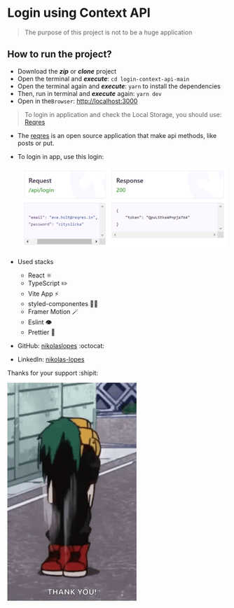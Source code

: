 # Login using Context API

> The purpose of this project is not to be a huge application
>

## How to run the project?

- Download the ***zip*** or ***clone*** project
- Open the terminal and ***execute***: `cd login-context-api-main`
- Open the terminal again and ***execute***: `yarn`  to install the dependencies
- Then, run in terminal and ***execute*** again: `yarn dev`
- Open in the`Browser`: [http://localhost:3000](http://localhost:3000/)

> To login in application and check the Local Storage, you should use: [Reqres](https://reqres.in/)
>

- The [reqres](https://reqres.in/) is an open source application that make api methods, like posts or put.
- To login in app, use this login:

    ![Screenshot_10.png](readme-files/Screenshot_10.png)

- Used stacks
    - React ⚛️
    - TypeScript ✏️
    - Vite App ⚡
    - styled-componentes 💅🏻
    - Framer Motion 🪄
    - Eslint **👁️**
    - Prettier 📝


- GitHub: [nikolaslopes](https://github.com/nikolaslopes) :octocat:
- LinkedIn: [nikolas-lopes](https://www.linkedin.com/in/nikolas-lopes-b06524209/)

Thanks for your support :shipit:

![Untitled](readme-files/Untitled.png)
